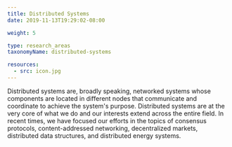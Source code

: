 ```yaml
---
title: Distributed Systems
date: 2019-11-13T19:29:02-08:00

weight: 5

type: research_areas
taxonomyName: distributed-systems

resources:
  - src: icon.jpg
---
```

Distributed systems are, broadly speaking, networked systems whose components are located in different nodes that communicate and coordinate to achieve the system's purpose. Distributed systems are at the very core of what we do and our interests extend across the entire field. In recent times, we have focused our efforts in the topics of consensus protocols, content-addressed networking, decentralized markets, distributed data structures, and distributed energy systems.

